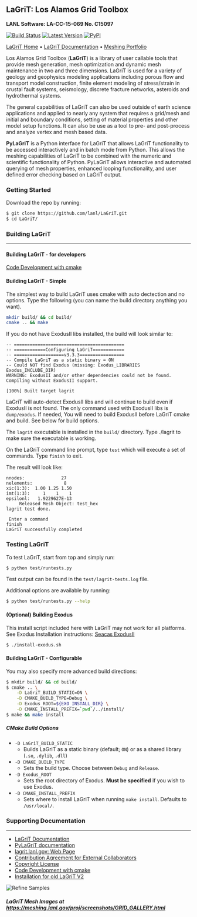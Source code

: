 ## LaGriT: Los Alamos Grid Toolbox ##

**LANL Software: LA-CC-15-069  No. C15097**


[![Build Status](https://github.com/lanl/LaGriT/actions/workflows/test-lagrit.yml/badge.svg)](https://github.com/lanl/LaGriT/actions/workflows/test-lagrit.yml) [![Latest Version](https://img.shields.io/github/release/lanl/lagrit.svg?style=flat-square)](https://github.com/lanl/lagrit/releases) [![PyPI](https://img.shields.io/pypi/l/Django.svg)](https://github.com/lanl/LaGriT/blob/doc-test/LICENSE)

[LaGriT Home](https://lagrit.lanl.gov) • [LaGriT Documentation](http://lanl.github.io/LaGriT) • [Meshing Portfolio](https://meshing.lanl.gov/)

Los Alamos Grid Toolbox (**LaGriT**) is a library of user callable tools that provide mesh generation, mesh optimization and dynamic mesh maintenance in two and three dimensions. LaGriT is used for a variety of geology and geophysics modeling applications including porous flow and transport model construction, finite element modeling of stress/strain in crustal fault systems, seismology, discrete fracture networks, asteroids and hydrothermal systems.

The general capabilities of LaGriT can also be used outside of earth science applications and applied to nearly any system that requires a grid/mesh and initial and boundary conditions, setting of material properties and other model setup functions. It can also be use as a tool to pre- and post-process and analyze vertex and mesh based data.

**PyLaGriT** is a Python interface for LaGriT that allows LaGriT functionality to be accessed interactively and in batch mode from Python.
This allows the meshing capabilities of LaGriT to be combined with the numeric and scientific functionality of Python.
PyLaGriT allows interactive and automated querying of mesh properties, enhanced looping functionality, and user defined error checking based on LaGriT output.


### Getting Started

Download the repo by running:

```bash
$ git clone https://github.com/lanl/LaGriT.git
$ cd LaGriT/
```

### Building LaGriT ###
---

#### Building LaGriT - for developers

[Code Development with cmake](cmake/README.md)


#### Building LaGriT - Simple

The simplest way to build LaGriT uses cmake with auto dectection and no options.
Type the following (you can name the build directory anything you want).

```bash
mkdir build/ && cd build/
cmake .. && make
```

If you do not have ExodusII libs installed, the build will look similar to:
```
-- ==========================================
-- ============Configuring LaGriT============
-- ===================v3.3.3=================
-- Compile LaGriT as a static binary = ON
-- Could NOT find Exodus (missing: Exodus_LIBRARIES Exodus_INCLUDE_DIR)
WARNING: ExodusII and/or other dependencies could not be found. Compiling without ExodusII support.

[100%] Built target lagrit
```

LaGriT will auto-detect ExodusII libs and will continue to build even if ExodusII is not found. 
The only command used with ExodusII libs is `dump/exodus`. If needed, 
You will need to build ExodusII before LaGriT cmake and build.
See below for build options.

The `lagrit` executable is installed in the `build/` directory.
Type ./lagrit to make sure the executable is working.

On the LaGriT command line prompt, type `test` which will execute a set of commands.
Type `finish` to exit.

The result will look like:
```
nnodes:              27                                                         
nelements:            8                                                         
xic(1:3):  1.00 1.25 1.50                                                       
imt(1:3):     1    1    1                                                       
epsilonl:   1.9229627E-13                                                       
     Released Mesh Object: test_hex                                             
lagrit test done.                                                               
 
 Enter a command
finish                                                                          
LaGriT successfully completed             
```

### Testing LaGriT

To test LaGriT, start from top and simply run:

```bash
$ python test/runtests.py
```

Test output can be found in the `test/lagrit-tests.log` file.

Additional options are available by running:

```bash
$ python test/runtests.py --help
```


#### (Optional) Building Exodus ####

This install script included here with LaGriT may not work for all platforms.
See Exodus Installation instructions:
[Seacas ExodusII](https://github.com/gsjaardema/seacas)

```bash
$ ./install-exodus.sh
```




#### Building LaGriT - Configurable

You may also specify more advanced build directions:

```bash
$ mkdir build/ && cd build/
$ cmake .. \
    -D LaGriT_BUILD_STATIC=ON \
    -D CMAKE_BUILD_TYPE=Debug \
    -D Exodus_ROOT=${EXO_INSTALL_DIR} \
    -D CMAKE_INSTALL_PREFIX=`pwd`/../install/
$ make && make install
```

##### CMake Build Options

- `-D LaGriT_BUILD_STATIC`
  - Builds LaGriT as a static binary (default; `ON`) or as a shared library (`.so`, `.dylib`, `.dll`)
- `-D CMAKE_BUILD_TYPE`
  - Sets the build type. Choose between `Debug` and `Release`.
- `-D Exodus_ROOT`
  - Sets the root directory of Exodus. **Must be specified** if you wish to use Exodus.
- `-D CMAKE_INSTALL_PREFIX`
  - Sets where to install LaGriT when running `make install`. Defaults to `/usr/local/`.

### Supporting Documentation ###
---
* [LaGriT Documentation](https://lanl.github.io/LaGriT/)
* [PyLaGriT documentation](https://lanl.github.io/LaGriT/pylagrit/original/index.html)
* [lagrit.lanl.gov: Web Page](http://lagrit.lanl.gov)
* [Contribution Agreement for External Collaborators](CONTRIBUTING.md)
* [Copyright License](LICENSE.md)
* [Code Development with cmake](cmake/README.md)
* [Installation for old LaGriT V2](documentation/INSTALL.md)

![Refine Samples](screenshots/refine_samples_TN1000.png)

##### LaGriT Mesh Images at https://meshing.lanl.gov/proj/screenshots/GRID_GALLERY.html
